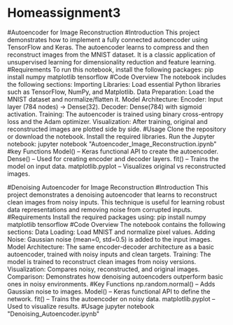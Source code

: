 # Homeassignment3
#Autoencoder for Image Reconstruction
#Introduction
This project demonstrates how to implement a fully connected autoencoder using TensorFlow and Keras. The autoencoder learns to compress and then reconstruct images from the MNIST dataset. It is a classic application of unsupervised learning for dimensionality reduction and feature learning.
#Requirements
To run this notebook, install the following packages:
pip install numpy matplotlib tensorflow
#Code Overview
The notebook includes the following sections:
Importing Libraries: Load essential Python libraries such as TensorFlow, NumPy, and Matplotlib.
Data Preparation: Load the MNIST dataset and normalize/flatten it.
Model Architecture:
Encoder: Input layer (784 nodes) → Dense(32).
Decoder: Dense(784) with sigmoid activation.
Training: The autoencoder is trained using binary cross-entropy loss and the Adam optimizer.
Visualization: After training, original and reconstructed images are plotted side by side.
#Usage
Clone the repository or download the notebook.
Install the required libraries.
Run the Jupyter notebook:
jupyter notebook "Autoencoder_Image_Reconstruction.ipynb"
#key Functions
Model() – Keras functional API to create the autoencoder.
Dense() – Used for creating encoder and decoder layers.
fit() – Trains the model on input data.
matplotlib.pyplot – Visualizes original vs reconstructed images.


#Denoising Autoencoder for Image Reconstruction
#Introduction
This project demonstrates a denoising autoencoder that learns to reconstruct clean images from noisy inputs. This technique is useful for learning robust data representations and removing noise from corrupted inputs.
#Requirements
Install the required packages using:
pip install numpy matplotlib tensorflow
#Code Overview
The notebook contains the following sections:
Data Loading: Load MNIST and normalize pixel values.
Adding Noise: Gaussian noise (mean=0, std=0.5) is added to the input images.
Model Architecture: The same encoder-decoder architecture as a basic autoencoder, trained with noisy inputs and clean targets.
Training: The model is trained to reconstruct clean images from noisy versions.
Visualization: Compares noisy, reconstructed, and original images.
Comparison: Demonstrates how denoising autoencoders outperform basic ones in noisy environments.
#Key Functions
np.random.normal() – Adds Gaussian noise to images.
Model() – Keras functional API to define the network.
fit() – Trains the autoencoder on noisy data.
matplotlib.pyplot – Used to visualize results.
#Usage
jupyter notebook "Denoising_Autoencoder.ipynb"
